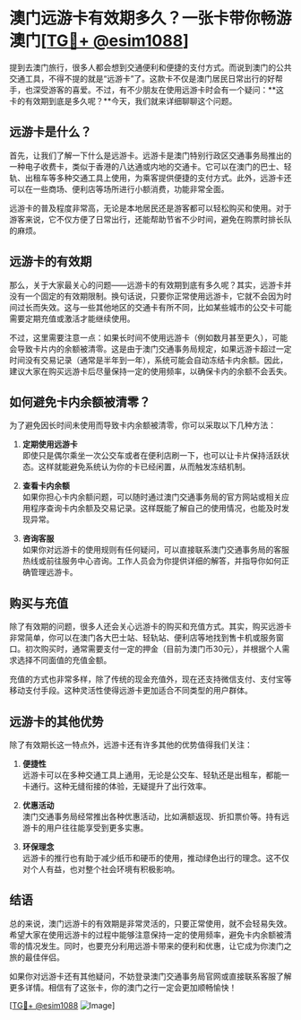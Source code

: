# 澳门远游卡有效期多久？一张卡带你畅游澳门[[TG💪+ @esim1088](https://t.me/s/esim1088)]

提到去澳门旅行，很多人都会想到交通便利和便捷的支付方式。而说到澳门的公共交通工具，不得不提的就是“远游卡”了。这款卡不仅是澳门居民日常出行的好帮手，也深受游客的喜爱。不过，有不少朋友在使用远游卡时会有一个疑问：**这卡的有效期到底是多久呢？**今天，我们就来详细聊聊这个问题。

## 远游卡是什么？

首先，让我们了解一下什么是远游卡。远游卡是澳门特别行政区交通事务局推出的一种电子收费卡，类似于香港的八达通或内地的交通卡。它可以在澳门的巴士、轻轨、出租车等多种交通工具上使用，为乘客提供便捷的支付方式。此外，远游卡还可以在一些商场、便利店等场所进行小额消费，功能非常全面。

远游卡的普及程度非常高，无论是本地居民还是游客都可以轻松购买和使用。对于游客来说，它不仅方便了日常出行，还能帮助节省不少时间，避免在购票时排长队的麻烦。

## 远游卡的有效期

那么，关于大家最关心的问题——远游卡的有效期到底有多久呢？其实，远游卡并没有一个固定的有效期限制。换句话说，只要你正常使用远游卡，它就不会因为时间过长而失效。这与一些其他地区的交通卡有所不同，比如某些城市的公交卡可能需要定期充值或激活才能继续使用。

不过，这里需要注意一点：如果长时间不使用远游卡（例如数月甚至更久），可能会导致卡片内的余额被清零。这是由于澳门交通事务局规定，如果远游卡超过一定时间没有交易记录（通常是半年到一年），系统可能会自动冻结卡内余额。因此，建议大家在购买远游卡后尽量保持一定的使用频率，以确保卡内的余额不会丢失。

## 如何避免卡内余额被清零？

为了避免因长时间未使用而导致卡内余额被清零，你可以采取以下几种方法：

1. **定期使用远游卡**  
   即使只是偶尔乘坐一次公交车或者在便利店刷一下，也可以让卡片保持活跃状态。这样就能避免系统认为你的卡已经闲置，从而触发冻结机制。

2. **查看卡内余额**  
   如果你担心卡内余额问题，可以随时通过澳门交通事务局的官方网站或相关应用程序查询卡内余额及交易记录。这样既能了解自己的使用情况，也能及时发现异常。

3. **咨询客服**  
   如果你对远游卡的使用规则有任何疑问，可以直接联系澳门交通事务局的客服热线或前往服务中心咨询。工作人员会为你提供详细的解答，并指导你如何正确管理远游卡。

## 购买与充值

除了有效期的问题，很多人还会关心远游卡的购买和充值方式。其实，购买远游卡非常简单，你可以在澳门各大巴士站、轻轨站、便利店等地找到售卡机或服务窗口。初次购买时，通常需要支付一定的押金（目前为澳门币30元），并根据个人需求选择不同面值的充值金额。

充值的方式也非常多样，除了传统的现金充值外，现在还支持微信支付、支付宝等移动支付手段。这种灵活性使得远游卡更加适合不同类型的用户群体。

## 远游卡的其他优势

除了有效期长这一特点外，远游卡还有许多其他的优势值得我们关注：

1. **便捷性**  
   远游卡可以在多种交通工具上通用，无论是公交车、轻轨还是出租车，都能一卡通行。这种无缝衔接的体验，无疑提升了出行效率。

2. **优惠活动**  
   澳门交通事务局经常推出各种优惠活动，比如满额返现、折扣票价等。持有远游卡的用户往往能享受到更多实惠。

3. **环保理念**  
   远游卡的推行也有助于减少纸币和硬币的使用，推动绿色出行的理念。这不仅对个人有益，也对整个社会环境有积极影响。

## 结语

总的来说，澳门远游卡的有效期是非常灵活的，只要正常使用，就不会轻易失效。希望大家在使用远游卡的过程中能够注意保持一定的使用频率，避免卡内余额被清零的情况发生。同时，也要充分利用远游卡带来的便利和优惠，让它成为你澳门之旅的最佳伴侣。

如果你对远游卡还有其他疑问，不妨登录澳门交通事务局官网或直接联系客服了解更多详情。相信有了这张卡，你的澳门之行一定会更加顺畅愉快！

[[TG💪+ @esim1088](https://t.me/s/esim1088) ![Image](https://i.postimg.cc/4NQfJmqS/Snipaste-2025-05-13-00-14-12.png)]